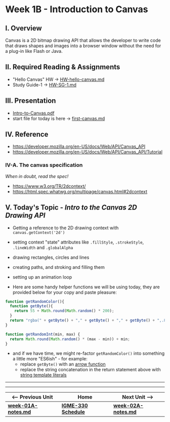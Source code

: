 # Week 1B - Introduction to Canvas

## I. Overview
Canvas is a 2D bitmap drawing API that allows the developer to write code that draws shapes and images into a browser window without the need for a plug-in like Flash or Java. 

## II. Required Reading & Assignments
* "Hello Canvas" HW -> [HW-hello-canvas.md](https://github.com/tonethar/IGME-330-Master/blob/master/notes/HW-hello-canvas.md)
* Study Guide-1 -> [HW-SG-1.md](https://github.com/tonethar/IGME-330-Master/blob/master/notes/HW-SG-1.md)

## III. Presentation
- [Intro-to-Canvas.pdf](https://github.com/tonethar/IGME-330-Master/blob/master/presentations/Intro-to-Canvas.pdf)
- start file for today is here -> [first-canvas.md](_files/first-canvas.md)

## IV. Reference
- https://developer.mozilla.org/en-US/docs/Web/API/Canvas_API
- https://developer.mozilla.org/en-US/docs/Web/API/Canvas_API/Tutorial

### IV-A. The canvas specification
*When in doubt, read the spec!*
- https://www.w3.org/TR/2dcontext/
- https://html.spec.whatwg.org/multipage/canvas.html#2dcontext

## V. Today's Topic - *Intro to the Canvas 2D Drawing API*
- Getting a reference to the 2D drawing context with `canvas.getContext('2d')`
- setting context "state" attributes like `.fillStyle`, `.strokeStyle`, `.lineWidth` and `.globalAlpha`
- drawing rectangles, circles and lines
- creating paths, and stroking and filling them
- setting up an animation loop

- Here are some handy helper functions we will be using today, they are provided below for your copy and paste pleasure:

```js
function getRandomColor(){
  function getByte(){
    return 55 + Math.round(Math.random() * 200);
  }
  return "rgba(" + getByte() + "," + getByte() + "," + getByte() + ",.8)";
}

function getRandomInt(min, max) {
  return Math.round(Math.random() * (max - min)) + min;
}
```
- and if we have time, we might re-factor `getRandomColor()` into something a little more "ES6ish" - for example:
  - replace `getByte()` with an [arrow function](https://developer.mozilla.org/en-US/docs/Web/JavaScript/Reference/Functions/Arrow_functions)
  - replace the string concatenation in the return statement above with [string template literals](https://developer.mozilla.org/en-US/docs/Web/JavaScript/Reference/Template_literals)
<hr><hr>

| <-- Previous Unit | Home | Next Unit -->
| --- | --- | --- 
| [**week-01A-notes.md**](week-01A-notes.md)     |  [**IGME-330 Schedule**](../schedule.md) | [**week-02A-notes.md**](week-02A-notes.md)

